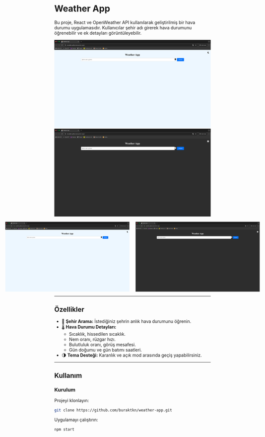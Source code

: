 # **Weather App**

Bu proje, React ve OpenWeather API kullanılarak geliştirilmiş bir hava durumu uygulamasıdır. Kullanıcılar şehir adı girerek hava durumunu öğrenebilir ve ek detayları görüntüleyebilir.

![Weather App Light Theme](./public/screen/light.png)
![Weather App Dark Theme](./public/screen/dark.png)

<div style="display: flex; justify-content: center; gap: 20px;">
  <img src="./public/screen/light.png" alt="Light Theme" width="400"/>
  <img src="./public/screen/dark.png" alt="Dark Theme" width="400"/>
</div>

---

## **Özellikler**

- 📍 **Şehir Arama:** İstediğiniz şehrin anlık hava durumunu öğrenin.
- 🌡️ **Hava Durumu Detayları:** 
  - Sıcaklık, hissedilen sıcaklık.
  - Nem oranı, rüzgar hızı.
  - Bulutluluk oranı, görüş mesafesi.
  - Gün doğumu ve gün batımı saatleri.
- 🌗 **Tema Desteği:** Karanlık ve açık mod arasında geçiş yapabilirsiniz.

---

## **Kullanım**

### **Kurulum**
Projeyi klonlayın:
```bash
git clone https://github.com/buraktkn/weather-app.git

```

Uygulamayı çalıştırın:
```bash
npm start
```
